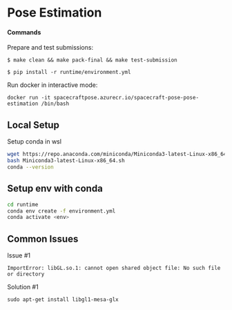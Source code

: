 # Pose Estimation 

#### Commands
Prepare and test submissions:
```
$ make clean && make pack-final && make test-submission
```

```
$ pip install -r runtime/environment.yml 
```

Run docker in interactive mode:

`docker run -it spacecraftpose.azurecr.io/spacecraft-pose-pose-estimation
/bin/bash`


## Local Setup

Setup conda in wsl
```bash
wget https://repo.anaconda.com/miniconda/Miniconda3-latest-Linux-x86_64.sh
bash Miniconda3-latest-Linux-x86_64.sh
conda --version
```

## Setup env with conda
```bash
cd runtime
conda env create -f environment.yml
conda activate <env> 
```

## Common Issues
Issue #1
```
ImportError: libGL.so.1: cannot open shared object file: No such file or directory
```
Solution #1
```
sudo apt-get install libgl1-mesa-glx
```

